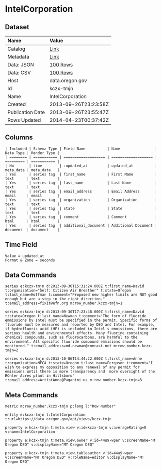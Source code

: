 # IntelCorporation

## Dataset

| Name | Value |
| :--- | :---- |
| Catalog | [Link](https://catalog.data.gov/dataset/intelcorporation-d1a56) |
| Metadata | [Link](https://data.oregon.gov/api/views/kczx-tmjn) |
| Data: JSON | [100 Rows](https://data.oregon.gov/api/views/kczx-tmjn/rows.json?max_rows=100) |
| Data: CSV | [100 Rows](https://data.oregon.gov/api/views/kczx-tmjn/rows.csv?max_rows=100) |
| Host | data.oregon.gov |
| Id | kczx-tmjn |
| Name | IntelCorporation |
| Created | 2013-09-26T23:23:58Z |
| Publication Date | 2013-09-26T23:55:47Z |
| Rows Updated | 2014-04-23T00:37:42Z |

## Columns

```ls
| Included | Schema Type | Field Name          | Name                | Data Type | Render Type |
| ======== | =========== | =================== | =================== | ========= | =========== |
| No       | time        | :updated_at         | updated_at          | meta_data | meta_data   |
| Yes      | series tag  | first_name          | First Name          | text      | text        |
| Yes      | series tag  | last_name           | Last Name           | text      | text        |
| Yes      | series tag  | email_address       | Email Address       | email     | email       |
| Yes      | series tag  | organization        | Organization        | text      | text        |
| Yes      | series tag  | state               | State               | text      | text        |
| Yes      | series tag  | comment             | Comment             | html      | html        |
| Yes      | series tag  | additional_document | Additional Document | document  | document    |
```

## Time Field

```ls
Value = updated_at
Format & Zone = seconds
```

## Data Commands

```ls
series e:kczx-tmjn d:2013-09-30T15:31:24.000Z t:first_name=David t:organization="Self: Citizen Air Breather" t:state=Oregon t:last_name=Hoffman t:comment="Proposed new higher limits are NOT good enough but are a step in the right direction." t:email_address=fixit@efn.org m:row_number.kczx-tmjn=1

series e:kczx-tmjn d:2013-09-30T17:23:48.000Z t:first_name=David t:state=Oregon t:last_name=Newman t:comment="The form of fluoride emmissions by Intel must be specified in the permit. Specific forms of fluoride must be measured and reported by DEQ and Intel. For example, if hydrofluoric acid (HF) is included in Intel's emmissions, there are serious health and environmental effects. Many fluorine containing chemical compounds, such as fluorocarbons, are harmful to the environment. All specific fluoride compound emmisions should be monitored." t:email_address=md.newman@comcast.net m:row_number.kczx-tmjn=2

series e:kczx-tmjn d:2013-10-06T14:44:22.000Z t:first_name=Anne t:organization=NFCA t:state=Oregon t:last_name=Ferguson t:comment="I wish to express my opposition to any renewal of any permit for emissions until there is more transparency and  more oversight of the ROnler Acres plant in Hillsboro" t:email_address=ArtistAnne@Paganini.us m:row_number.kczx-tmjn=3
```

## Meta Commands

```ls
metric m:row_number.kczx-tmjn p:long l:"Row Number"

entity e:kczx-tmjn l:IntelCorporation t:url=https://data.oregon.gov/api/views/kczx-tmjn

property e:kczx-tmjn t:meta.view v:id=kczx-tmjn v:averageRating=0 v:name=IntelCorporation

property e:kczx-tmjn t:meta.view.owner v:id=44u9-wper v:screenName="MT Oregon DEQ" v:displayName="MT Oregon DEQ"

property e:kczx-tmjn t:meta.view.tableauthor v:id=44u9-wper v:screenName="MT Oregon DEQ" v:roleName=editor v:displayName="MT Oregon DEQ"
```